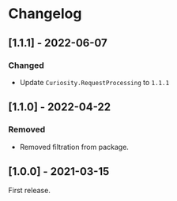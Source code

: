 # Changelog

## [1.1.1] - 2022-06-07

### Changed

- Update `Curiosity.RequestProcessing` to `1.1.1`

## [1.1.0] - 2022-04-22

### Removed

- Removed filtration from package.

## [1.0.0] - 2021-03-15

First release.
